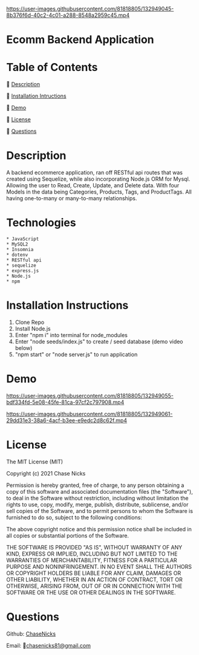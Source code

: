 

https://user-images.githubusercontent.com/81818805/132949045-8b376f6d-40c2-4c01-a288-8548a2959c45.mp4

# Ecomm Backend Application

# Table of Contents

  🔎 [Description](https://github.com/ChaseNicks/ecommerce_backend#Description)


  🔎 [Installation Intructions](https://github.com/ChaseNicks/ecommerce_backend#Installation-Instructions) 


  🔎 [Demo](https://github.com/ChaseNicks/ecommerce_backend#Demo)


  🔎 [License](https://github.com/ChaseNicks/ecommerce_backend#License)


  🔎 [Questions](https://github.com/ChaseNicks/ecommerce_backend#Questions)

# Description

A backend ecommerce application, ran off RESTful api routes that was created using Sequelize, while also incorporating Node.js ORM for Mysql. Allowing the user to Read, Create, Update, and Delete data. With four Models in the data being Categories, Products, Tags, and ProductTags. All having one-to-many or many-to-many relationships.

# Technologies

    * JavaScript
    * MySQL2
    * Insomnia
    * dotenv
    * RESTful api
    * sequelize
    * express.js
    * Node.js
    * npm

# Installation Instructions

  1. Clone Repo
  2. Install Node.js
  3. Enter "npm i" into terminal for node_modules
  4. Enter "node seeds/index.js" to create / seed database (demo video below)
  5. "npm start" or "node server.js" to run application

# Demo

https://user-images.githubusercontent.com/81818805/132949055-bdf334fd-5e08-45fe-81ca-97cf2c797908.mp4

https://user-images.githubusercontent.com/81818805/132949061-29dd31e3-38a6-4acf-b3ee-e9edc2d8c62f.mp4


# License

The MIT License (MIT)

Copyright (c) 2021 Chase Nicks

Permission is hereby granted, free of charge, to any person obtaining a copy of this software and associated documentation files (the "Software"), to deal in the Software without restriction, including without limitation the rights to use, copy, modify, merge, publish, distribute, sublicense, and/or sell copies of the Software, and to permit persons to whom the Software is furnished to do so, subject to the following conditions:

The above copyright notice and this permission notice shall be included in all copies or substantial portions of the Software.

THE SOFTWARE IS PROVIDED "AS IS", WITHOUT WARRANTY OF ANY KIND, EXPRESS OR IMPLIED, INCLUDING BUT NOT LIMITED TO THE WARRANTIES OF MERCHANTABILITY, FITNESS FOR A PARTICULAR PURPOSE AND NONINFRINGEMENT. IN NO EVENT SHALL THE AUTHORS OR COPYRIGHT HOLDERS BE LIABLE FOR ANY CLAIM, DAMAGES OR OTHER LIABILITY, WHETHER IN AN ACTION OF CONTRACT, TORT OR OTHERWISE, ARISING FROM, OUT OF OR IN CONNECTION WITH THE SOFTWARE OR THE USE OR OTHER DEALINGS IN THE SOFTWARE.


# Questions

Github: [ChaseNicks](https://github.com/ChaseNicks)

Email: 📧chasenicks81@gmail.com
